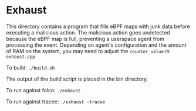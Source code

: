 # Exhaust
This directory contains a program that fills eBPF maps with junk data before executing a malicious action.
The malicious action goes undetected because the eBPF map is full, preventing a userspace agent from processing
the event. Depending on agent's configuration and the amount of RAM on the system, you may need to adjust the
`counter_value` in `exhaust.cpp`

To build: `./build.sh`

The output of the build script is placed in the bin directory.

To run against falco: `./exhaust`

To run against tracee: `./exhaust -tracee`
